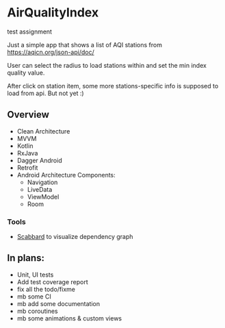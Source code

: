 # AirQualityIndex
test assignment


Just a simple app that shows a list of AQI stations from https://aqicn.org/json-api/doc/

User can select the radius to load stations within and set the min index quality value.

After click on station item, some more stations-specific info is supposed to load from api. But not yet :)


## Overview
* Clean Architecture
* MVVM
* Kotlin
* RxJava
* Dagger Android
* Retrofit
* Android Architecture Components:
  * Navigation
  * LiveData
  * ViewModel
  * Room

### Tools
* [Scabbard](https://arunkumar9t2.github.io/scabbard/) to visualize dependency graph

## In plans:
* Unit, UI tests
* Add test coverage report
* fix all the todo/fixme
* mb some CI
* mb add some documentation
* mb coroutines
* mb some animations & custom views
